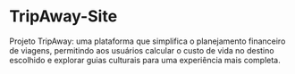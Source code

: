 # TripAway-Site
Projeto TripAway: uma plataforma que simplifica o planejamento financeiro de viagens, permitindo aos usuários calcular o custo de vida no destino escolhido e explorar guias culturais para uma experiência mais completa.
